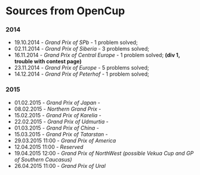 # Sources from OpenCup

### 2014
- 19.10.2014 - *Grand Prix of SPb* - 1 problem solved;
- 02.11.2014 - *Grand Prix of Siberia* - 3 problems solved;
- 16.11.2014 - *Grand Prix of Central Europe* - 1 problem solved; **(div 1, trouble with contest page)**
- 23.11.2014 - *Grand Prix of Europe* - 5 problems solved;
- 14.12.2014 - *Grand Prix of Peterhof* - 1 problem solved;

### 2015
- 01.02.2015 - *Grand Prix of Japan* -
- 08.02.2015 - *Northern Grand Prix* -
- 15.02.2015 - *Grand Prix of Karelia* -
- 22.02.2015 - *Grand Prix of Udmurtia* -
- 01.03.2015 - *Grand Prix of China* -
- 15.03.2015 - *Grand Prix of Tatarstan* -
- 29.03.2015 11:00 - *Grand Prix of America*
- 12.04.2015 11:00 - *Reserved*
- 19.04.2015 12:00 - *Grand Prix of NorthWest (possible Vekua Cup and GP of Southern Caucasus)*
- 26.04.2015 11:00 - *Grand Prix of Ural*
